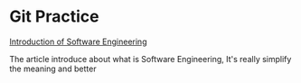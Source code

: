 # Git Practice

[Introduction of Software Engineering](https://www.mtu.edu/cs/undergraduate/software/what/)

The article introduce about what is Software Engineering, It's really simplify the meaning and better 